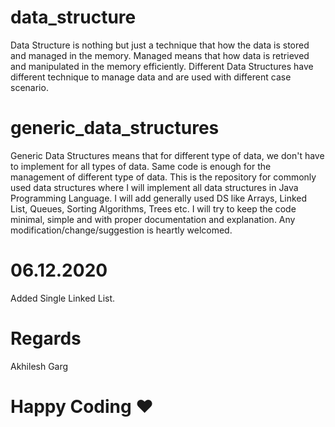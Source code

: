 # data_structure
Data Structure is nothing but just a technique that how the data is stored and managed in the memory.
Managed means that how data is retrieved and manipulated in the memory efficiently.
Different Data Structures have different technique to manage data and are used with different case scenario.

# generic_data_structures
Generic Data Structures means that for different type of data, we don't have to implement for all types of data. Same code is enough for the management of different type of data.
This is the repository for commonly used data structures where I will implement all data structures in Java Programming Language.
I will add generally used DS like Arrays, Linked List, Queues, Sorting Algorithms, Trees etc.
I will try to keep the code minimal, simple and with proper documentation and explanation.
Any modification/change/suggestion is heartly welcomed.

# 06.12.2020
Added Single Linked List.

# Regards
Akhilesh Garg

# Happy Coding ♥

